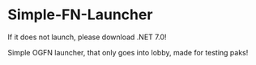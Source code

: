 # Simple-FN-Launcher

If it does not launch, please download .NET 7.0!

Simple OGFN launcher, that only goes into lobby, made for testing paks!
